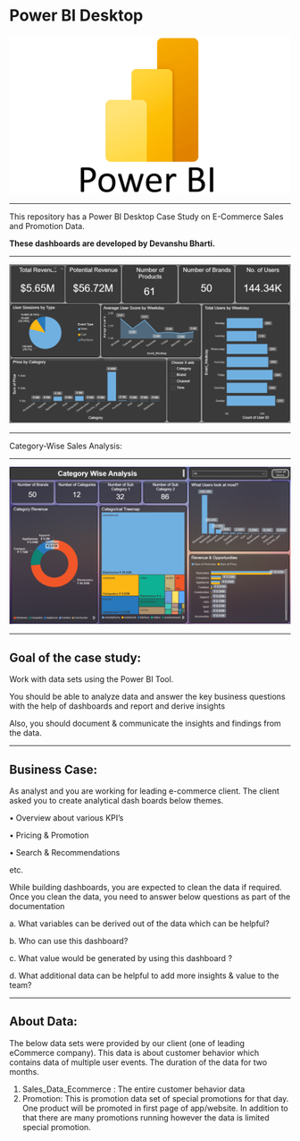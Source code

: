# **Power BI Desktop**

![Power BI Desktop](images/Microsoft-Power-BI-Symbol.png)

---

This repository has a Power BI Desktop Case Study on E-Commerce Sales and Promotion Data.

**These dashboards are developed by Devanshu Bharti.**

---

![Dashboard](images/Dashboard1.png)

---

Category-Wise Sales Analysis:

---

![Category-wise_dashboard](images/Category-wise_dashboard_2.png)

---

## **Goal of the case study:**

Work with data sets using the Power BI Tool. 

You should be able to analyze data and answer the key business questions with the help of dashboards and report and derive insights

Also, you should document & communicate the insights and findings from the data.

---

## **Business Case:**
As analyst and you are working for leading e-commerce client. The client asked you to create analytical dash boards below themes.

• Overview about various KPI’s

• Pricing & Promotion

• Search & Recommendations

etc.

While building dashboards, you are expected to clean the data if required. Once you clean the data, you need to answer below questions as part of the documentation

a. What variables can be derived out of the data which can be helpful?

b. Who can use this dashboard?

c. What value would be generated by using this dashboard ?

d. What additional data can be helpful to add more insights & value to the team?



---

## **About Data:**
The below data sets were provided by our client (one of leading eCommerce company). This data is about customer behavior which contains data of
multiple user events. The duration of the data for two months.
1. Sales_Data_Ecommerce : The entire customer behavior data
2. Promotion: This is promotion data set of special promotions for that day. One product will be promoted in first page of app/website. In addition to that
there are many promotions running however the data is limited special promotion.
